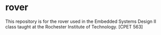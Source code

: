 # rover

This repository is for the rover used in the Embedded Systems Design II class taught at the Rochester Institute of Technology.
[CPET 563]